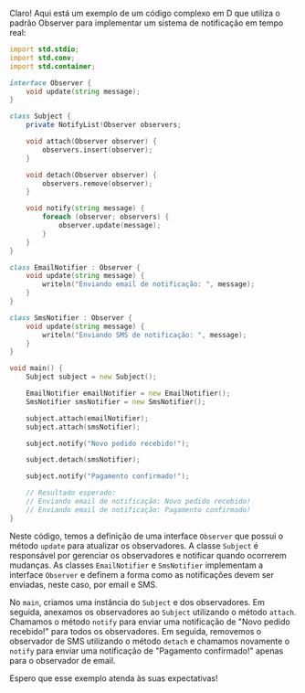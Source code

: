Claro! Aqui está um exemplo de um código complexo em D que utiliza o padrão Observer para implementar um sistema de notificação em tempo real:

```d
import std.stdio;
import std.conv;
import std.container;

interface Observer {
    void update(string message);
}

class Subject {
    private NotifyList!Observer observers;

    void attach(Observer observer) {
        observers.insert(observer);
    }

    void detach(Observer observer) {
        observers.remove(observer);
    }

    void notify(string message) {
        foreach (observer; observers) {
            observer.update(message);
        }
    }
}

class EmailNotifier : Observer {
    void update(string message) {
        writeln("Enviando email de notificação: ", message);
    }
}

class SmsNotifier : Observer {
    void update(string message) {
        writeln("Enviando SMS de notificação: ", message);
    }
}

void main() {
    Subject subject = new Subject();

    EmailNotifier emailNotifier = new EmailNotifier();
    SmsNotifier smsNotifier = new SmsNotifier();

    subject.attach(emailNotifier);
    subject.attach(smsNotifier);

    subject.notify("Novo pedido recebido!");

    subject.detach(smsNotifier);

    subject.notify("Pagamento confirmado!");

    // Resultado esperado:
    // Enviando email de notificação: Novo pedido recebido!
    // Enviando email de notificação: Pagamento confirmado!
}
```

Neste código, temos a definição de uma interface `Observer` que possui o método `update` para atualizar os observadores. A classe `Subject` é responsável por gerenciar os observadores e notificar quando ocorrerem mudanças. As classes `EmailNotifier` e `SmsNotifier` implementam a interface `Observer` e definem a forma como as notificações devem ser enviadas, neste caso, por email e SMS.

No `main`, criamos uma instância do `Subject` e dos observadores. Em seguida, anexamos os observadores ao `Subject` utilizando o método `attach`. Chamamos o método `notify` para enviar uma notificação de "Novo pedido recebido!" para todos os observadores. Em seguida, removemos o observador de SMS utilizando o método `detach` e chamamos novamente o `notify` para enviar uma notificação de "Pagamento confirmado!" apenas para o observador de email.

Espero que esse exemplo atenda às suas expectativas!